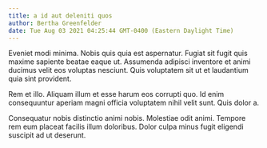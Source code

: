 ```yaml
---
title: a id aut deleniti quos
author: Bertha Greenfelder
date: Tue Aug 03 2021 04:25:44 GMT-0400 (Eastern Daylight Time)
---
```

Eveniet modi minima. Nobis quis quia est aspernatur. Fugiat sit fugit quis maxime sapiente beatae eaque ut. Assumenda adipisci inventore et animi ducimus velit eos voluptas nesciunt. Quis voluptatem sit ut et laudantium quia sint provident.

 Rem et illo. Aliquam illum et esse harum eos corrupti quo. Id enim consequuntur aperiam magni officia voluptatem nihil velit sunt. Quis dolor a.

 Consequatur nobis distinctio animi nobis. Molestiae odit animi. Tempore rem eum placeat facilis illum doloribus. Dolor culpa minus fugit eligendi suscipit ad ut deserunt.